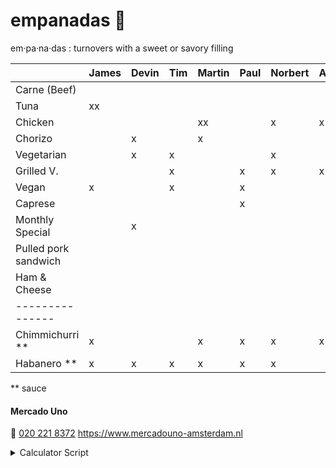 # empanadas 🥟

em·pa·na·das
: turnovers with a sweet or savory filling

|                      | James | Devin | Tim | Martin | Paul | Norbert | Axel | Iulia | Marcel | Thijs | Travis | Egbert | Emile | Javier | Anja |
| :----------------    | :---- | :---- | :-- | :----- | :--- | :------ | :--- | :---- | :----- | :---- | :----- | :----- | :---- | :----- | :--- |
| Carne (Beef)         |       |       |     |        |      |         |      |       | x      |       |        |        |       | x      |      |
| Tuna                 | xx    |       |     |        |      |         |      |       |        |       |        |        |       |        |      |
| Chicken              |       |       |     | xx     |      | x       | x    |       | x      |       |        |        |       |        |      |
| Chorizo              |       | x     |     | x      |      |         |      |       |        | x     |        |        |       |        | x    |
| Vegetarian           |       | x     | x   |        |      | x       |      |       |        |       |        | x      | x     |        | x    |
| Grilled V.           |       |       | x   |        | x    | x       | x    | x     | x      | x     |        |        |       |        |      |
| Vegan                | x     |       | x   |        | x    |         |      | xx    |        |       |        | x      |       |        | x    |
| Caprese              |       |       |     |        | x    |         |      |       |        |       | xx     | x      |       |        |      |
| Monthly Special      |       | x     |     |        |      |         |      |       |        | x     |        |        | x     |        |      |
| Pulled pork sandwich |       |       |     |        |      |         |      |       |        |       |        |        |       |        |      |
| Ham & Cheese         |       |       |     |        |      |         |      |       |        |       |        |        |       | x      |      |
| ---------------      |       |       |     |        |      |         |      |       |        |       |        |        |       |        |      |
| Chimmichurri \*\*    | x     |       |     | x      | x    | x       | x    |       | x      | x     |        | xx     | x     |        | x    |
| Habanero \*\*        | x     | x     | x   | x      | x    | x       |      | x     |        |       | x      |        | x     |        |      |

\*\* sauce

#### Mercado Uno

🤙 [020 221 8372](tel:+31202218372)
https://www.mercadouno-amsterdam.nl

<details> 
<summary>Calculator Script</summary>
  <script>
    Array.from(document.querySelectorAll('th')).slice(1).forEach(th => {
      th.innerHTML = `<label><input type='checkbox'>${th.textContent}</label>`;
      th.querySelector('input').addEventListener('change', () => {
        document.querySelector('p').innerHTML = (() => {
          const totals = Array.from(document.querySelectorAll("th :checked")).map(checkbox => {
            return Array.from(document.querySelectorAll('table :first-child th')).indexOf(checkbox.closest("th"))
          }).reduce((rows, index) => {
            return rows.map(row => {
              row[1] = row[1] + (row[0].querySelectorAll('td').item(index).textContent.trim() || '')
              return row
            })
          }, Array.from(document.querySelectorAll('tr')).slice(1).map(tr => [tr, ''])
          )
            .filter(counts => counts[1].length > 0)

          return [
            totals
              .map(counts => `${counts[0].querySelector('td').textContent}: ${counts[1].length}`),
            ("<br>Total: " + totals
              .filter(counts => !counts[0].querySelector('td').textContent.match(/\*\*/))
              .reduce((total, counts) => total + counts[1].length, 0))
          ].flat().join('<br>')
        })()
      })
    })
  </script>
</details>
